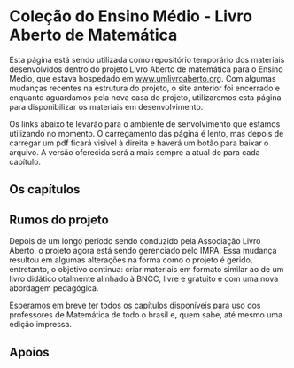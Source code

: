 # Coleção do Ensino Médio - Livro Aberto de Matemática

Esta página está sendo utilizada como repositório temporário dos materiais desenvolvidos dentro do projeto Livro Aberto de matemática para o Ensino Médio, que estava hospedado em www.umlivroaberto.org. Com algumas mudanças recentes na estrutura do projeto, o site anterior foi encerrado e enquanto aguardamos pela nova casa do projeto, utilizaremos esta página para disponibilizar os materiais em desenvolvimento.

Os links abaixo te levarão para o ambiente de senvolvimento que estamos utilizando no momento. O carregamento das página é lento, mas depois de carregar um pdf ficará visível à direita e haverá um botão para baixar o arquivo. A versão oferecida será a mais sempre a atual de para cada capítulo.

## Os capítulos



## Rumos do projeto

Depois de um longo período sendo conduzido pela Associação Livro Aberto, o projeto agora está sendo gerenciado pelo IMPA. Essa mudança resultou em algumas alterações na forma como o projeto é gerido, entretanto, o objetivo continua: criar materiais em formato similar ao de um livro didático otalmente alinhado à BNCC, livre e gratuito e com uma nova abordagem pedagógica.

Esperamos em breve ter todos os capítulos disponíveis para uso dos professores de Matemática de todo o brasil e, quem sabe, até mesmo uma edição impressa.

## Apoios
